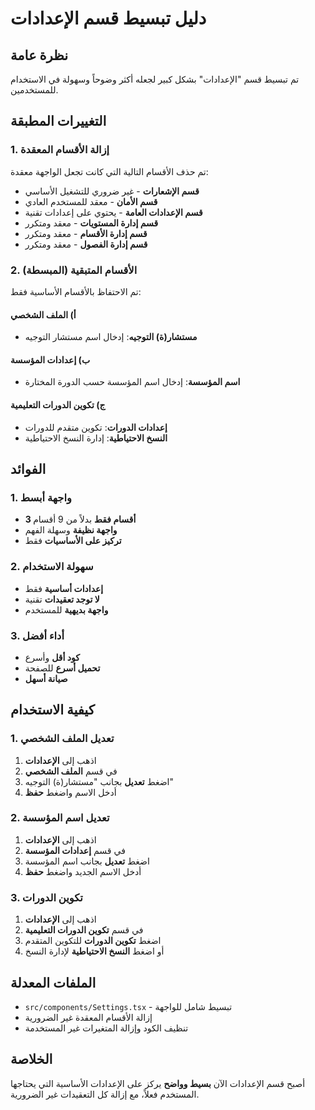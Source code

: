 # دليل تبسيط قسم الإعدادات

## نظرة عامة

تم تبسيط قسم "الإعدادات" بشكل كبير لجعله أكثر وضوحاً وسهولة في الاستخدام للمستخدمين.

## التغييرات المطبقة

### 1. إزالة الأقسام المعقدة
تم حذف الأقسام التالية التي كانت تجعل الواجهة معقدة:
- **قسم الإشعارات** - غير ضروري للتشغيل الأساسي
- **قسم الأمان** - معقد للمستخدم العادي
- **قسم الإعدادات العامة** - يحتوي على إعدادات تقنية
- **قسم إدارة المستويات** - معقد ومتكرر
- **قسم إدارة الأقسام** - معقد ومتكرر
- **قسم إدارة الفصول** - معقد ومتكرر

### 2. الأقسام المتبقية (المبسطة)
تم الاحتفاظ بالأقسام الأساسية فقط:

#### أ) الملف الشخصي
- **مستشار(ة) التوجيه**: إدخال اسم مستشار التوجيه

#### ب) إعدادات المؤسسة
- **اسم المؤسسة**: إدخال اسم المؤسسة حسب الدورة المختارة

#### ج) تكوين الدورات التعليمية
- **إعدادات الدورات**: تكوين متقدم للدورات
- **النسخ الاحتياطية**: إدارة النسخ الاحتياطية

## الفوائد

### 1. واجهة أبسط
- **3 أقسام فقط** بدلاً من 9 أقسام
- **واجهة نظيفة** وسهلة الفهم
- **تركيز على الأساسيات** فقط

### 2. سهولة الاستخدام
- **إعدادات أساسية** فقط
- **لا توجد تعقيدات** تقنية
- **واجهة بديهية** للمستخدم

### 3. أداء أفضل
- **كود أقل** وأسرع
- **تحميل أسرع** للصفحة
- **صيانة أسهل**

## كيفية الاستخدام

### 1. تعديل الملف الشخصي
1. اذهب إلى **الإعدادات**
2. في قسم **الملف الشخصي**
3. اضغط **تعديل** بجانب "مستشار(ة) التوجيه"
4. أدخل الاسم واضغط **حفظ**

### 2. تعديل اسم المؤسسة
1. اذهب إلى **الإعدادات**
2. في قسم **إعدادات المؤسسة**
3. اضغط **تعديل** بجانب اسم المؤسسة
4. أدخل الاسم الجديد واضغط **حفظ**

### 3. تكوين الدورات
1. اذهب إلى **الإعدادات**
2. في قسم **تكوين الدورات التعليمية**
3. اضغط **تكوين الدورات** للتكوين المتقدم
4. أو اضغط **النسخ الاحتياطية** لإدارة النسخ

## الملفات المعدلة

- `src/components/Settings.tsx` - تبسيط شامل للواجهة
- إزالة الأقسام المعقدة غير الضرورية
- تنظيف الكود وإزالة المتغيرات غير المستخدمة

## الخلاصة

أصبح قسم الإعدادات الآن **بسيط وواضح** يركز على الإعدادات الأساسية التي يحتاجها المستخدم فعلاً، مع إزالة كل التعقيدات غير الضرورية.